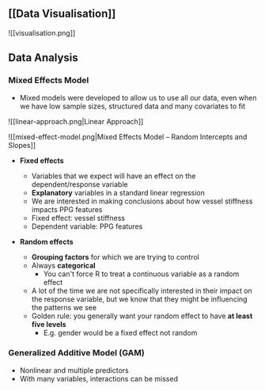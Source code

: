 ## [[Data Visualisation]]

![[visualisation.png]]



## Data Analysis
### Mixed Effects Model
- Mixed models were developed to allow us to use all our data, even when we have low sample sizes, structured data and many covariates to fit


![[linear-approach.png|Linear Approach]]

![[mixed-effect-model.png|Mixed Effects Model – Random Intercepts and Slopes]]

- **Fixed effects**
	- Variables that we expect will have an effect on the dependent/response variable
	- **Explanatory** variables in a standard linear regression
	- We are interested in making conclusions about how vessel stiffness impacts PPG features
	- Fixed effect: vessel stiffness
	- Dependent variable: PPG features

- **Random effects**
	- **Grouping factors** for which we are trying to control
	- Always **categorical**
		- You can't force R to treat a continuous variable as a random effect
	- A lot of the time we are not specifically interested in their impact on the response variable, but we know that they might be influencing the patterns we see
	- Golden rule: you generally want your random effect to have **at least five levels**
		- E.g. gender would be a fixed effect not random

### Generalized Additive Model (GAM)
- Nonlinear and multiple predictors
- With many variables, interactions can be missed